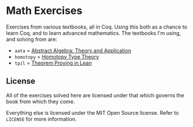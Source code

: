 # Math Exercises

Exercises from various textbooks, all in Coq. Using this both as a chance to
learn Coq, and to learn advanced mathematics. The textbooks I'm using, and
solving from are:

* `aata` = [Abstract Algebra: Theory and Application](http://abstract.ups.edu/)
* `homotopy` = [Homotopy Type Theory](https://homotopytypetheory.org/book/)
* `tpil` = [Theorem Proving in Lean](https://leanprover.github.io/theorem_proving_in_lean/)

## License

All of the exercises solved here are licensed under that which governs the book
from which they come.

Everything else is licensed under the MIT Open Source license. Refer to
`LICENSE` for more information.
